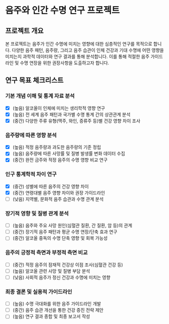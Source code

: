 # 음주와 인간 수명 연구 프로젝트

## 프로젝트 개요
본 프로젝트는 음주가 인간 수명에 미치는 영향에 대한 심층적인 연구를 목적으로 합니다. 다양한 음주 패턴, 음주량, 그리고 음주 습관이 인체 건강과 기대 수명에 어떤 영향을 미치는지 과학적 데이터와 연구 결과를 통해 분석합니다. 이를 통해 적절한 음주 가이드라인 및 수명 연장을 위한 권장사항을 도출하고자 합니다.

## 연구 목표 체크리스트

### 기본 개념 이해 및 통계 자료 분석
- [x] (높음) 알코올이 인체에 미치는 생리학적 영향 연구
- [x] (높음) 전 세계 음주 패턴과 국가별 수명 통계 간의 상관관계 분석
- [x] (중간) 다양한 주류 유형(맥주, 와인, 증류주 등)별 건강 영향 차이 조사

### 음주량에 따른 영향 분석
- [x] (높음) 적정 음주량과 과도한 음주량의 기준 정립
- [x] (높음) 음주량에 따른 사망률 및 질병 발생률 변화 데이터 수집
- [x] (중간) 완전 금주와 적정 음주의 수명 영향 비교 연구

### 인구 통계학적 차이 연구
- [x] (중간) 성별에 따른 음주의 건강 영향 차이
- [x] (중간) 연령대별 음주 영향 차이와 권장 가이드라인
- [ ] (낮음) 지역별, 문화적 음주 습관과 수명 관계 분석

### 장기적 영향 및 질병 관계 분석
- [ ] (높음) 음주와 주요 사망 원인(심혈관 질환, 간 질환, 암 등)의 관계
- [ ] (중간) 장기적 음주 패턴과 평균 수명 연장/단축 효과 연구
- [ ] (중간) 알코올 중독의 수명 단축 영향 및 회복 가능성

### 음주의 긍정적 측면과 부정적 측면 비교
- [ ] (중간) 적정 음주의 잠재적 건강상 이점 조사(심혈관 건강 등)
- [ ] (높음) 알코올 관련 사망 및 질병 부담 분석
- [ ] (낮음) 사회적 음주가 정신 건강과 수명에 미치는 영향

### 최종 결론 및 실용적 가이드라인
- [ ] (높음) 수명 극대화를 위한 음주 가이드라인 개발
- [ ] (중간) 음주 습관 개선을 통한 건강 증진 전략 제안
- [ ] (높음) 연구 결과 종합 및 최종 보고서 작성